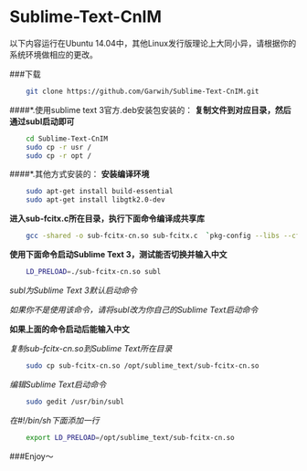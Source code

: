 Sublime-Text-CnIM
=================

以下内容运行在Ubuntu 14.04中，其他Linux发行版理论上大同小异，请根据你的系统环境做相应的更改。

###下载
```bash
    git clone https://github.com/Garwih/Sublime-Text-CnIM.git
```
####*.使用sublime text 3官方.deb安装包安装的：
**复制文件到对应目录，然后通过subl启动即可**
```bash
    cd Sublime-Text-CnIM
    sudo cp -r usr /
    sudo cp -r opt /
```
####*.其他方式安装的：
**安装编译环境**
```bash
    sudo apt-get install build-essential
    sudo apt-get install libgtk2.0-dev
```
**进入sub-fcitx.c所在目录，执行下面命令编译成共享库**
```bash
    gcc -shared -o sub-fcitx-cn.so sub-fcitx.c  `pkg-config --libs --cflags gtk+-2.0` -fPIC
```
**使用下面命令启动Sublime Text 3，测试能否切换并输入中文**
```bash
    LD_PRELOAD=./sub-fcitx-cn.so subl
```
*subl为Sublime Text 3默认启动命令*

*如果你不是使用该命令，请将subl改为你自己的Sublime Text启动命令*

**如果上面的命令启动后能输入中文**

*复制sub-fcitx-cn.so到Sublime Text所在目录*
```bash
    sudo cp sub-fcitx-cn.so /opt/sublime_text/sub-fcitx-cn.so
```
*编辑Sublime Text启动命令*
```bash
    sudo gedit /usr/bin/subl
```
*在#!/bin/sh下面添加一行*
```bash
    export LD_PRELOAD=/opt/sublime_text/sub-fcitx-cn.so
```

###Enjoy～

